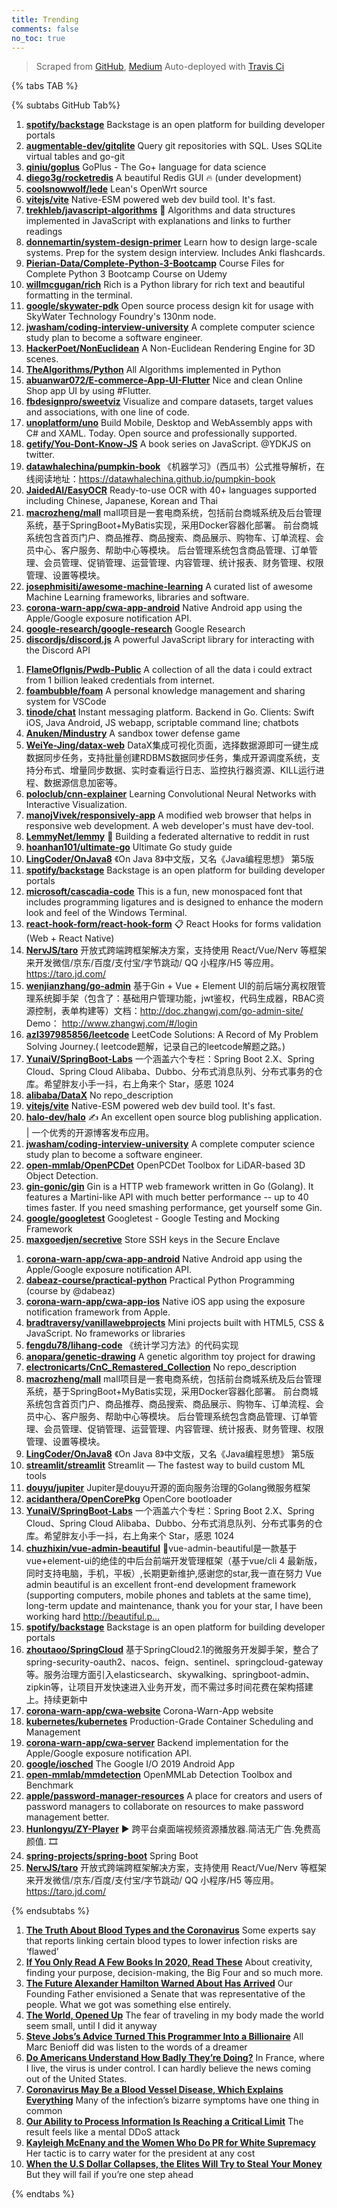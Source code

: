 ```yaml
---
title: Trending
comments: false
no_toc: true
---
```


> Scraped from [GitHub](https://github.com/trending), [Medium](https://medium.com/topic/popular)
Auto-deployed with [Travis Ci](https://travis-ci.org/)

{% tabs TAB %}
<!-- tab GitHub -->
{% subtabs GitHub Tab%}
<!-- tab Daily -->
1. [**spotify/backstage**](https://github.com/spotify/backstage)
Backstage is an open platform for building developer portals
2. [**augmentable-dev/gitqlite**](https://github.com/augmentable-dev/gitqlite)
Query git repositories with SQL. Uses SQLite virtual tables and go-git
3. [**qiniu/goplus**](https://github.com/qiniu/goplus)
GoPlus - The Go+ language for data science
4. [**diego3g/rocketredis**](https://github.com/diego3g/rocketredis)
A beautiful Redis GUI 🔥 (under development)
5. [**coolsnowwolf/lede**](https://github.com/coolsnowwolf/lede)
Lean's OpenWrt source
6. [**vitejs/vite**](https://github.com/vitejs/vite)
Native-ESM powered web dev build tool. It's fast.
7. [**trekhleb/javascript-algorithms**](https://github.com/trekhleb/javascript-algorithms)
📝 Algorithms and data structures implemented in JavaScript with explanations and links to further readings
8. [**donnemartin/system-design-primer**](https://github.com/donnemartin/system-design-primer)
Learn how to design large-scale systems. Prep for the system design interview. Includes Anki flashcards.
9. [**Pierian-Data/Complete-Python-3-Bootcamp**](https://github.com/Pierian-Data/Complete-Python-3-Bootcamp)
Course Files for Complete Python 3 Bootcamp Course on Udemy
10. [**willmcgugan/rich**](https://github.com/willmcgugan/rich)
Rich is a Python library for rich text and beautiful formatting in the terminal.
11. [**google/skywater-pdk**](https://github.com/google/skywater-pdk)
Open source process design kit for usage with SkyWater Technology Foundry's 130nm node.
12. [**jwasham/coding-interview-university**](https://github.com/jwasham/coding-interview-university)
A complete computer science study plan to become a software engineer.
13. [**HackerPoet/NonEuclidean**](https://github.com/HackerPoet/NonEuclidean)
A Non-Euclidean Rendering Engine for 3D scenes.
14. [**TheAlgorithms/Python**](https://github.com/TheAlgorithms/Python)
All Algorithms implemented in Python
15. [**abuanwar072/E-commerce-App-UI-Flutter**](https://github.com/abuanwar072/E-commerce-App-UI-Flutter)
Nice and clean Online Shop app UI by using #Flutter.
16. [**fbdesignpro/sweetviz**](https://github.com/fbdesignpro/sweetviz)
Visualize and compare datasets, target values and associations, with one line of code.
17. [**unoplatform/uno**](https://github.com/unoplatform/uno)
Build Mobile, Desktop and WebAssembly apps with C# and XAML. Today. Open source and professionally supported.
18. [**getify/You-Dont-Know-JS**](https://github.com/getify/You-Dont-Know-JS)
A book series on JavaScript. @YDKJS on twitter.
19. [**datawhalechina/pumpkin-book**](https://github.com/datawhalechina/pumpkin-book)
《机器学习》（西瓜书）公式推导解析，在线阅读地址：https://datawhalechina.github.io/pumpkin-book
20. [**JaidedAI/EasyOCR**](https://github.com/JaidedAI/EasyOCR)
Ready-to-use OCR with 40+ languages supported including Chinese, Japanese, Korean and Thai
21. [**macrozheng/mall**](https://github.com/macrozheng/mall)
mall项目是一套电商系统，包括前台商城系统及后台管理系统，基于SpringBoot+MyBatis实现，采用Docker容器化部署。 前台商城系统包含首页门户、商品推荐、商品搜索、商品展示、购物车、订单流程、会员中心、客户服务、帮助中心等模块。 后台管理系统包含商品管理、订单管理、会员管理、促销管理、运营管理、内容管理、统计报表、财务管理、权限管理、设置等模块。
22. [**josephmisiti/awesome-machine-learning**](https://github.com/josephmisiti/awesome-machine-learning)
A curated list of awesome Machine Learning frameworks, libraries and software.
23. [**corona-warn-app/cwa-app-android**](https://github.com/corona-warn-app/cwa-app-android)
Native Android app using the Apple/Google exposure notification API.
24. [**google-research/google-research**](https://github.com/google-research/google-research)
Google Research
25. [**discordjs/discord.js**](https://github.com/discordjs/discord.js)
A powerful JavaScript library for interacting with the Discord API
<!-- endtab -->
<!-- tab Weekly -->
1. [**FlameOfIgnis/Pwdb-Public**](https://github.com/FlameOfIgnis/Pwdb-Public)
A collection of all the data i could extract from 1 billion leaked credentials from internet.
2. [**foambubble/foam**](https://github.com/foambubble/foam)
A personal knowledge management and sharing system for VSCode
3. [**tinode/chat**](https://github.com/tinode/chat)
Instant messaging platform. Backend in Go. Clients: Swift iOS, Java Android, JS webapp, scriptable command line; chatbots
4. [**Anuken/Mindustry**](https://github.com/Anuken/Mindustry)
A sandbox tower defense game
5. [**WeiYe-Jing/datax-web**](https://github.com/WeiYe-Jing/datax-web)
DataX集成可视化页面，选择数据源即可一键生成数据同步任务，支持批量创建RDBMS数据同步任务，集成开源调度系统，支持分布式、增量同步数据、实时查看运行日志、监控执行器资源、KILL运行进程、数据源信息加密等。
6. [**poloclub/cnn-explainer**](https://github.com/poloclub/cnn-explainer)
Learning Convolutional Neural Networks with Interactive Visualization.
7. [**manojVivek/responsively-app**](https://github.com/manojVivek/responsively-app)
A modified web browser that helps in responsive web development. A web developer's must have dev-tool.
8. [**LemmyNet/lemmy**](https://github.com/LemmyNet/lemmy)
🐀 Building a federated alternative to reddit in rust
9. [**hoanhan101/ultimate-go**](https://github.com/hoanhan101/ultimate-go)
Ultimate Go study guide
10. [**LingCoder/OnJava8**](https://github.com/LingCoder/OnJava8)
《On Java 8》中文版，又名《Java编程思想》 第5版
11. [**spotify/backstage**](https://github.com/spotify/backstage)
Backstage is an open platform for building developer portals
12. [**microsoft/cascadia-code**](https://github.com/microsoft/cascadia-code)
This is a fun, new monospaced font that includes programming ligatures and is designed to enhance the modern look and feel of the Windows Terminal.
13. [**react-hook-form/react-hook-form**](https://github.com/react-hook-form/react-hook-form)
📋 React Hooks for forms validation (Web + React Native)
14. [**NervJS/taro**](https://github.com/NervJS/taro)
开放式跨端跨框架解决方案，支持使用 React/Vue/Nerv 等框架来开发微信/京东/百度/支付宝/字节跳动/ QQ 小程序/H5 等应用。 https://taro.jd.com/
15. [**wenjianzhang/go-admin**](https://github.com/wenjianzhang/go-admin)
基于Gin + Vue + Element UI的前后端分离权限管理系统脚手架（包含了：基础用户管理功能，jwt鉴权，代码生成器，RBAC资源控制，表单构建等）文档：http://doc.zhangwj.com/go-admin-site/ Demo： http://www.zhangwj.com/#/login
16. [**azl397985856/leetcode**](https://github.com/azl397985856/leetcode)
LeetCode Solutions: A Record of My Problem Solving Journey.( leetcode题解，记录自己的leetcode解题之路。)
17. [**YunaiV/SpringBoot-Labs**](https://github.com/YunaiV/SpringBoot-Labs)
一个涵盖六个专栏：Spring Boot 2.X、Spring Cloud、Spring Cloud Alibaba、Dubbo、分布式消息队列、分布式事务的仓库。希望胖友小手一抖，右上角来个 Star，感恩 1024
18. [**alibaba/DataX**](https://github.com/alibaba/DataX)
No repo_description
19. [**vitejs/vite**](https://github.com/vitejs/vite)
Native-ESM powered web dev build tool. It's fast.
20. [**halo-dev/halo**](https://github.com/halo-dev/halo)
✍ An excellent open source blog publishing application. | 一个优秀的开源博客发布应用。
21. [**jwasham/coding-interview-university**](https://github.com/jwasham/coding-interview-university)
A complete computer science study plan to become a software engineer.
22. [**open-mmlab/OpenPCDet**](https://github.com/open-mmlab/OpenPCDet)
OpenPCDet Toolbox for LiDAR-based 3D Object Detection.
23. [**gin-gonic/gin**](https://github.com/gin-gonic/gin)
Gin is a HTTP web framework written in Go (Golang). It features a Martini-like API with much better performance -- up to 40 times faster. If you need smashing performance, get yourself some Gin.
24. [**google/googletest**](https://github.com/google/googletest)
Googletest - Google Testing and Mocking Framework
25. [**maxgoedjen/secretive**](https://github.com/maxgoedjen/secretive)
Store SSH keys in the Secure Enclave
<!-- endtab -->
<!-- tab Monthly -->
1. [**corona-warn-app/cwa-app-android**](https://github.com/corona-warn-app/cwa-app-android)
Native Android app using the Apple/Google exposure notification API.
2. [**dabeaz-course/practical-python**](https://github.com/dabeaz-course/practical-python)
Practical Python Programming (course by @dabeaz)
3. [**corona-warn-app/cwa-app-ios**](https://github.com/corona-warn-app/cwa-app-ios)
Native iOS app using the exposure notification framework from Apple.
4. [**bradtraversy/vanillawebprojects**](https://github.com/bradtraversy/vanillawebprojects)
Mini projects built with HTML5, CSS & JavaScript. No frameworks or libraries
5. [**fengdu78/lihang-code**](https://github.com/fengdu78/lihang-code)
《统计学习方法》的代码实现
6. [**anopara/genetic-drawing**](https://github.com/anopara/genetic-drawing)
A genetic algorithm toy project for drawing
7. [**electronicarts/CnC_Remastered_Collection**](https://github.com/electronicarts/CnC_Remastered_Collection)
No repo_description
8. [**macrozheng/mall**](https://github.com/macrozheng/mall)
mall项目是一套电商系统，包括前台商城系统及后台管理系统，基于SpringBoot+MyBatis实现，采用Docker容器化部署。 前台商城系统包含首页门户、商品推荐、商品搜索、商品展示、购物车、订单流程、会员中心、客户服务、帮助中心等模块。 后台管理系统包含商品管理、订单管理、会员管理、促销管理、运营管理、内容管理、统计报表、财务管理、权限管理、设置等模块。
9. [**LingCoder/OnJava8**](https://github.com/LingCoder/OnJava8)
《On Java 8》中文版，又名《Java编程思想》 第5版
10. [**streamlit/streamlit**](https://github.com/streamlit/streamlit)
Streamlit — The fastest way to build custom ML tools
11. [**douyu/jupiter**](https://github.com/douyu/jupiter)
Jupiter是douyu开源的面向服务治理的Golang微服务框架
12. [**acidanthera/OpenCorePkg**](https://github.com/acidanthera/OpenCorePkg)
OpenCore bootloader
13. [**YunaiV/SpringBoot-Labs**](https://github.com/YunaiV/SpringBoot-Labs)
一个涵盖六个专栏：Spring Boot 2.X、Spring Cloud、Spring Cloud Alibaba、Dubbo、分布式消息队列、分布式事务的仓库。希望胖友小手一抖，右上角来个 Star，感恩 1024
14. [**chuzhixin/vue-admin-beautiful**](https://github.com/chuzhixin/vue-admin-beautiful)
🚀vue-admin-beautiful是一款基于vue+element-ui的绝佳的中后台前端开发管理框架（基于vue/cli 4 最新版，同时支持电脑，手机，平板）,长期更新维护,感谢您的star,我一直在努力 Vue admin beautiful is an excellent front-end development framework (supporting computers, mobile phones and tablets at the same time), long-term update and maintenance, thank you for your star, I have been working hard http://beautiful.p…
15. [**spotify/backstage**](https://github.com/spotify/backstage)
Backstage is an open platform for building developer portals
16. [**zhoutaoo/SpringCloud**](https://github.com/zhoutaoo/SpringCloud)
基于SpringCloud2.1的微服务开发脚手架，整合了spring-security-oauth2、nacos、feign、sentinel、springcloud-gateway等。服务治理方面引入elasticsearch、skywalking、springboot-admin、zipkin等，让项目开发快速进入业务开发，而不需过多时间花费在架构搭建上。持续更新中
17. [**corona-warn-app/cwa-website**](https://github.com/corona-warn-app/cwa-website)
Corona-Warn-App website
18. [**kubernetes/kubernetes**](https://github.com/kubernetes/kubernetes)
Production-Grade Container Scheduling and Management
19. [**corona-warn-app/cwa-server**](https://github.com/corona-warn-app/cwa-server)
Backend implementation for the Apple/Google exposure notification API.
20. [**google/iosched**](https://github.com/google/iosched)
The Google I/O 2019 Android App
21. [**open-mmlab/mmdetection**](https://github.com/open-mmlab/mmdetection)
OpenMMLab Detection Toolbox and Benchmark
22. [**apple/password-manager-resources**](https://github.com/apple/password-manager-resources)
A place for creators and users of password managers to collaborate on resources to make password management better.
23. [**Hunlongyu/ZY-Player**](https://github.com/Hunlongyu/ZY-Player)
▶️ 跨平台桌面端视频资源播放器.简洁无广告.免费高颜值. 🎞
24. [**spring-projects/spring-boot**](https://github.com/spring-projects/spring-boot)
Spring Boot
25. [**NervJS/taro**](https://github.com/NervJS/taro)
开放式跨端跨框架解决方案，支持使用 React/Vue/Nerv 等框架来开发微信/京东/百度/支付宝/字节跳动/ QQ 小程序/H5 等应用。 https://taro.jd.com/
<!-- endtab -->
{% endsubtabs %}
<!-- endtab -->
<!-- tab Medium -->
1. [**The Truth About Blood Types and the Coronavirus**](https://elemental.medium.com/the-truth-about-blood-types-and-the-coronavirus-14249b05fda1?source=topic_page---------------------------20)
Some experts say that reports linking certain blood types to lower infection risks are ‘flawed’
2. [**If You Only Read A Few Books In 2020, Read These**](https://medium.com/mind-cafe/if-you-only-read-a-few-books-in-2020-read-these-1cbac424e4a9?source=topic_page---------0------------------1)
About creativity, finding your purpose, decision-making, the Big Four and so much more.
3. [**The Future Alexander Hamilton Warned About Has Arrived**](https://gen.medium.com/the-future-alexander-hamilton-warned-about-has-arrived-d1e0e48a8a72?source=topic_page---------1------------------1)
Our Founding Father envisioned a Senate that was representative of the people. What we got was something else entirely.
4. [**The World, Opened Up**](https://zora.medium.com/the-world-opened-up-341eb5ef2ac4?source=topic_page---------2------------------1)
The fear of traveling in my body made the world seem small, until I did it anyway
5. [**Steve Jobs’s Advice Turned This Programmer Into a Billionaire**](https://entrepreneurshandbook.co/steve-jobss-advice-turned-this-programmer-into-a-billionaire-cff537355408?source=topic_page---------4------------------1)
All Marc Benioff did was listen to the words of a dreamer
6. [**Do Americans Understand How Badly They’re Doing?**](https://medium.com/the-atlantic/do-americans-understand-how-badly-theyre-doing-a1b34b8cf825?source=topic_page---------5------------------1)
In France, where I live, the virus is under control. I can hardly believe the news coming out of the United States.
7. [**Coronavirus May Be a Blood Vessel Disease, Which Explains Everything**](https://elemental.medium.com/coronavirus-may-be-a-blood-vessel-disease-which-explains-everything-2c4032481ab2?source=topic_page---------6------------------1)
Many of the infection’s bizarre symptoms have one thing in common
8. [**Our Ability to Process Information Is Reaching a Critical Limit**](https://onezero.medium.com/our-ability-to-process-information-is-reaching-a-critical-limit-3c761fee3259?source=topic_page---------7------------------1)
The result feels like a mental DDoS attack
9. [**Kayleigh McEnany and the Women Who Do PR for White Supremacy**](https://zora.medium.com/kayleigh-mcenany-and-the-women-who-do-pr-for-white-supremacy-bdc21be9036e?source=topic_page---------8------------------1)
Her tactic is to carry water for the president at any cost
10. [**When the U.S Dollar Collapses, the Elites Will Try to Steal Your Money**](https://medium.com/concoda/when-the-u-s-dollar-collapses-the-elites-will-try-to-steal-your-money-8e41a42f684c?source=topic_page---------9------------------1)
But they will fail if you’re one step ahead
<!-- endtab -->
{% endtabs %}
